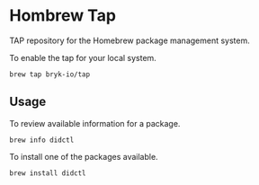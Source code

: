 # Hombrew Tap

TAP repository for the Homebrew package management system.

To enable the tap for your local system.

```shell
brew tap bryk-io/tap
```

## Usage

To review available information for a package.

```shell
brew info didctl
```

To install one of the packages available.

```shell
brew install didctl
```
